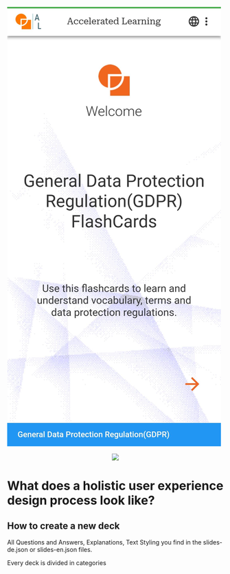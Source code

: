 ![Flowchart](images/homeFlash.jpg)  

<div align=center>
<img width="200" src="./img/homeFlash.jpg"/>
</div>

# What does a holistic user experience design process look like?

## How to create a new deck  

All Questions and Answers, Explanations, Text Styling you find in the slides-de.json or slides-en.json files.  

Every deck is divided in categories




